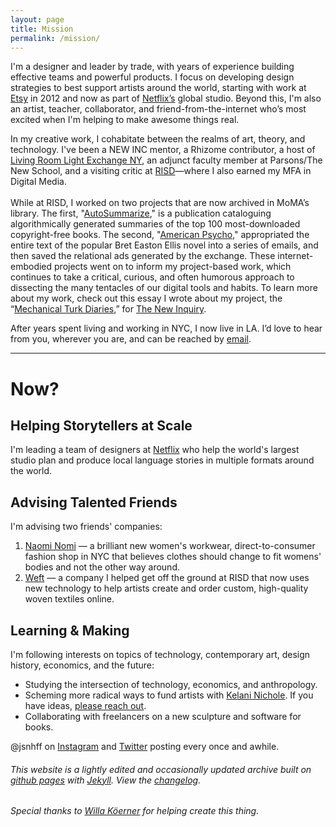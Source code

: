 ```yaml
---
layout: page
title: Mission
permalink: /mission/
---
```


<p class="h1">I'm a designer and leader by trade, with years of experience building effective teams and powerful products. I focus on developing design strategies to best support artists around the world, starting with work at <a href="http://www.etsy.com/" alt="Etsy">Etsy</a> in 2012 and now as part of <a href="http://www.netflix.com/" alt="Netflix">Netflix’s</a> global studio. Beyond this, I'm also an artist, teacher, collaborator, and friend-from-the-internet who’s most excited when I'm helping to make awesome things real.</p>

<p class="sm-col-12 md-col-10 lg-col-11 columns py3">In my creative work, I cohabitate between the realms of art, theory, and technology. I've been a NEW INC mentor, a Rhizome contributor, a host of <a href="http://www.livingroomlightexchange.com/lrlxny/" alt="LRLX">Living Room Light Exchange NY</a>, an adjunct faculty member at Parsons/The New School, and a visiting critic at <a href="https://www.risd.edu/" alt="RISD" title="risd.edu">RISD</a>—where I also earned my MFA in Digital Media.
<br><br>
While at RISD, I worked on two projects that are now archived in MoMA’s library. The first, "<a href="http://p-dpa.net/work/autosummarize/">AutoSummarize</a>," is a publication cataloguing algorithmically generated summaries of the top 100 most-downloaded copyright-free books. The second, "<a href="http://p-dpa.net/work/american-psycho/">American Psycho</a>," appropriated the entire text of the popular Bret Easton Ellis novel into a series of emails, and then saved the relational ads generated by the exchange. These internet-embodied projects went on to inform my project-based work, which continues to take a critical, curious, and often humorous approach to dissecting the many tentacles of our digital tools and habits. To learn more about my work, check out this essay I wrote about my project, the “<a href="https://themechanicalturkdiaries.com/" alt="Link to Mechanical Turk Diaries">Mechanical Turk Diaries</a>,” for <a href="https://thenewinquiry.com/serf-boards/" alt="The New Inquiry">The New Inquiry</a>.</p>

<p class="sm-col-12 md-col-10 lg-col-11">After years spent living and working in NYC, I now live in LA. I’d love to hear from you, wherever you are, and can be reached by <a href="mailto:jsnhff+website@gmail.com">email</a>.</p>
<hr class="mt4">
<h1 class="mt4">Now?</h1>
<h2 class="h3">Helping Storytellers at Scale</h2>
<p class="mb3">I'm leading a team of designers at <a href="https://www.netflix.com/browse" alt="Netflix">Netflix</a> who help the world's largest studio plan and produce local language stories in multiple formats around the world.</p>
<h2 class="h3">Advising Talented Friends</h2>
<p>I'm advising two friends' companies:</p>
<ol class="mb3">
	<li><a href="https://naominomi.com/" alt="Naomi Nomi">Naomi Nomi</a> &mdash; a brilliant new women's workwear, direct-to-consumer fashion shop in NYC that believes clothes should change to fit womens' bodies and not the other way around.</li>
	<li><a href="https://weft.design/" alt="Weft">Weft</a> &mdash; a company I helped get off the ground at RISD that now uses new technology to help artists create and order custom, high-quality woven textiles online.</li>
</ol>
<h2 class="h3">Learning & Making</h2>
<p>I'm following interests on topics of technology, contemporary art, design history, economics, and the future:</p>
<ul>
<li>Studying the intersection of technology, economics, and anthropology.</li>
<li>Scheming more radical ways to fund artists with <a href="http://kelaninichole.com/" alt="Kelani Nichole">Kelani Nichole</a>. If you have ideas, <a href="mailto:jsnhff+radical@gmail.com">please reach out</a>.</li>
<li>Collaborating with freelancers on a new sculpture and software for books.</li>
</ul>

<p class="mt3">@jsnhff on <a href="https://www.instagram.com/jsnhff/" alt="This site steals your indentity for money">Instagram</a> and <a href="https://twitter.com/jsnhff" alt="Beware, trolls lurk on this site">Twitter</a> posting every once and awhile.</p>

<h6 class="gray mt4">This website is a lightly edited and occasionally updated archive built on <a href="https://pages.github.com/" alt="Github pages">github pages</a> with <a href="https://jekyllrb.com/" alt="Jekyll static site creator">Jekyll</a>. View the <a href="https://github.com/jsnhff/jsnhff.github.io/commits/master" alt="Changelog">changelog</a>.</h6>

<h6 class="gray mt2">Special thanks to <a href="https://willakoerner.com/" alt="Willa Köerner is cool">Willa Köerner</a> for helping create this thing.</h6>

